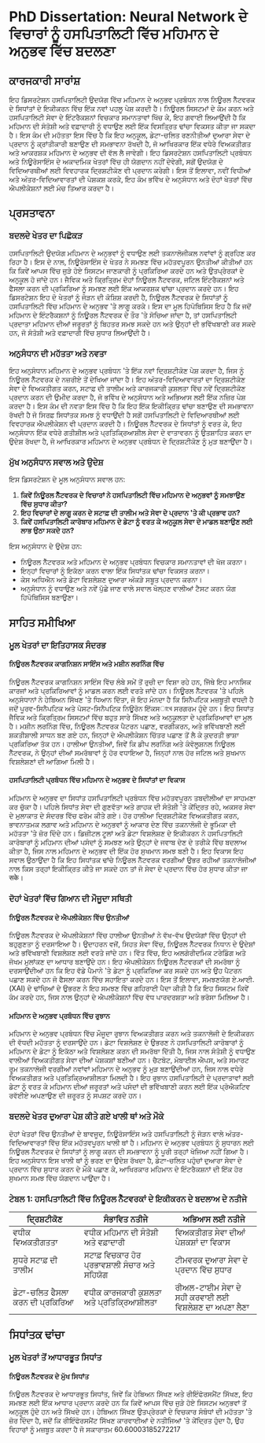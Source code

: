 # PhD Dissertation: Neural Network ਦੇ ਵਿਚਾਰਾਂ ਨੂੰ ਹਸਪਿਤਾਲਿਟੀ ਵਿੱਚ ਮਹਿਮਾਨ ਦੇ ਅਨੁਭਵ ਵਿੱਚ ਬਦਲਣਾ

## ਕਾਰਜਕਾਰੀ ਸਾਰਾਂਸ਼

ਇਹ ਡਿਸਰਟੇਸ਼ਨ ਹਸਪਿਤਾਲਿਟੀ ਉਦਯੋਗ ਵਿੱਚ ਮਹਿਮਾਨ ਦੇ ਅਨੁਭਵ ਪ੍ਰਬੰਧਨ ਨਾਲ ਨਿਊਰਲ ਨੈੱਟਵਰਕ ਦੇ ਸਿਧਾਂਤਾਂ ਦੇ ਇਕੀਕਰਨ ਵਿੱਚ ਇੱਕ ਨਵਾਂ ਪਹਲੂ ਪੇਸ਼ ਕਰਦੀ ਹੈ। ਨਿਊਰਲ ਸਿਸਟਮਾਂ ਦੇ ਕੰਮ ਕਰਨ ਅਤੇ ਹਸਪਿਤਾਲਿਟੀ ਸੇਵਾ ਦੇ ਇੰਟਰੈਕਸ਼ਨਾਂ ਵਿਚਕਾਰ ਸਮਾਨਤਾਵਾਂ ਖਿੱਚ ਕੇ, ਇਹ ਗਵਾਈ ਲਿਆਉਂਦੀ ਹੈ ਕਿ ਮਹਿਮਾਨ ਦੀ ਸੰਤੋਸ਼ੀ ਅਤੇ ਵਫ਼ਾਦਾਰੀ ਨੂੰ ਵਧਾਉਣ ਲਈ ਇੱਕ ਵਿਸਤ੍ਰਿਤ ਢਾਂਚਾ ਵਿਕਸਤ ਕੀਤਾ ਜਾ ਸਕਦਾ ਹੈ। ਇਸ ਕੰਮ ਦੀ ਮਹੱਤਤਾ ਇਸ ਵਿੱਚ ਹੈ ਕਿ ਇਹ ਅਨੁਕੂਲ, ਡੇਟਾ-ਚਲਿਤ ਰਣਨੀਤੀਆਂ ਦੁਆਰਾ ਸੇਵਾ ਦੇ ਪ੍ਰਦਾਨ ਨੂੰ ਕ੍ਰਾਂਤੀਕਾਰੀ ਬਣਾਉਣ ਦੀ ਸਮਭਾਵਨਾ ਰੱਖਦੀ ਹੈ, ਜੋ ਆਖਿਰਕਾਰ ਇੱਕ ਵਧੇਰੇ ਵਿਅਕਤੀਗਤ ਅਤੇ ਆਕਰਸ਼ਕ ਮਹਿਮਾਨ ਦੇ ਅਨੁਭਵ ਦੀ ਵੱਲ ਲੈ ਜਾਵੇਗੀ। ਇਹ ਡਿਸਰਟੇਸ਼ਨ ਹਸਪਿਤਾਲਿਟੀ ਪ੍ਰਬੰਧਨ ਅਤੇ ਨਿਊਰੋਸਾਇੰਸ ਦੇ ਅਕਾਦਮਿਕ ਖੇਤਰਾਂ ਵਿੱਚ ਹੀ ਯੋਗਦਾਨ ਨਹੀਂ ਦੇਵੇਗੀ, ਸਗੋਂ ਉਦਯੋਗ ਦੇ ਵਿਦਿਆਰਥੀਆਂ ਲਈ ਵਿਵਹਾਰਕ ਦ੍ਰਿਸ਼ਟੀਕੋਣ ਵੀ ਪ੍ਰਦਾਨ ਕਰੇਗੀ। ਇਸ ਤੋਂ ਇਲਾਵਾ, ਨਵੀਂ ਵਿਧੀਆਂ ਅਤੇ ਅੰਤਰ-ਵਿਦਿਆਵਾਰਤਾਂ ਦੀ ਪੇਸ਼ਕਸ਼ ਕਰਕੇ, ਇਹ ਕੰਮ ਭਵਿੱਖ ਦੇ ਅਨੁਸੰਧਾਨ ਅਤੇ ਦੋਹਾਂ ਖੇਤਰਾਂ ਵਿੱਚ ਐਪਲੀਕੇਸ਼ਨਾਂ ਲਈ ਮੰਚ ਤਿਆਰ ਕਰਦਾ ਹੈ।

## ਪ੍ਰਸਤਾਵਨਾ

### ਬਦਲਦੇ ਖੇਤਰ ਦਾ ਪਿਛੋਕੜ

ਹਸਪਿਤਾਲਿਟੀ ਉਦਯੋਗ ਮਹਿਮਾਨ ਦੇ ਅਨੁਭਵਾਂ ਨੂੰ ਵਧਾਉਣ ਲਈ ਤਕਨਾਲੋਜੀਕਲ ਨਵਾਂਵਾਂ ਨੂੰ ਗ੍ਰਹਿਣ ਕਰ ਰਿਹਾ ਹੈ। ਇਸ ਦੇ ਨਾਲ, ਨਿਊਰੋਸਾਇੰਸ ਦੇ ਖੇਤਰ ਨੇ ਸਮਝਣ ਵਿੱਚ ਮਹੱਤਵਪੂਰਨ ਉਨਤੀਆਂ ਕੀਤੀਆਂ ਹਨ ਕਿ ਕਿਵੇਂ ਆਪਸ ਵਿੱਚ ਜੁੜੇ ਹੋਏ ਸਿਸਟਮ ਜਾਣਕਾਰੀ ਨੂੰ ਪ੍ਰਕਿਰਿਆ ਕਰਦੇ ਹਨ ਅਤੇ ਉਤਪ੍ਰੇਰਕਾਂ ਦੇ ਅਨੁਕੂਲ ਹੋ ਜਾਂਦੇ ਹਨ। ਜੈਵਿਕ ਅਤੇ ਕ੍ਰਿਤ੍ਰਿਮ ਦੋਹਾਂ ਨਿਊਰਲ ਨੈੱਟਵਰਕ, ਜਟਿਲ ਇੰਟਰੈਕਸ਼ਨਾਂ ਅਤੇ ਫੈਸਲਾ ਕਰਨ ਦੀ ਪ੍ਰਕਿਰਿਆ ਨੂੰ ਸਮਝਣ ਲਈ ਇੱਕ ਆਕਰਸ਼ਕ ਢਾਂਚਾ ਪ੍ਰਦਾਨ ਕਰਦੇ ਹਨ। ਇਹ ਡਿਸਰਟੇਸ਼ਨ ਇਹ ਦੋ ਖੇਤਰਾਂ ਨੂੰ ਜੋੜਨ ਦੀ ਕੋਸ਼ਿਸ਼ ਕਰਦੀ ਹੈ, ਨਿਊਰਲ ਨੈੱਟਵਰਕ ਦੇ ਸਿਧਾਂਤਾਂ ਨੂੰ ਹਸਪਿਤਾਲਿਟੀ ਵਿੱਚ ਮਹਿਮਾਨ ਦੇ ਅਨੁਭਵ 'ਤੇ ਲਾਗੂ ਕਰਕੇ। ਇਸ ਦਾ ਮੂਲ ਹਿਪੋਥਿਸਿਸ ਇਹ ਹੈ ਕਿ ਜਦੋਂ ਮਹਿਮਾਨ ਦੇ ਇੰਟਰੈਕਸ਼ਨਾਂ ਨੂੰ ਨਿਊਰਲ ਨੈੱਟਵਰਕ ਦੇ ਤੌਰ 'ਤੇ ਸੋਚਿਆ ਜਾਂਦਾ ਹੈ, ਤਾਂ ਹਸਪਿਤਾਲਿਟੀ ਪ੍ਰਦਾਤਾ ਮਹਿਮਾਨ ਦੀਆਂ ਜਰੂਰਤਾਂ ਨੂੰ ਬਿਹਤਰ ਸਮਝ ਸਕਦੇ ਹਨ ਅਤੇ ਉਨ੍ਹਾਂ ਦੀ ਭਵਿੱਖਬਾਣੀ ਕਰ ਸਕਦੇ ਹਨ, ਜੋ ਸੰਤੋਸ਼ੀ ਅਤੇ ਵਫ਼ਾਦਾਰੀ ਵਿੱਚ ਸੁਧਾਰ ਲਿਆਉਂਦੀ ਹੈ।

### ਅਨੁਸੰਧਾਨ ਦੀ ਮਹੱਤਤਾ ਅਤੇ ਨਵਤਾ

ਇਹ ਅਨੁਸੰਧਾਨ ਮਹਿਮਾਨ ਦੇ ਅਨੁਭਵ ਪ੍ਰਬੰਧਨ 'ਤੇ ਇੱਕ ਨਵਾਂ ਦ੍ਰਿਸ਼ਟੀਕੋਣ ਪੇਸ਼ ਕਰਦਾ ਹੈ, ਜਿਸ ਨੂੰ ਨਿਊਰਲ ਨੈੱਟਵਰਕ ਦੇ ਨਜ਼ਰੀਏ ਤੋਂ ਦੇਖਿਆ ਜਾਂਦਾ ਹੈ। ਇਹ ਅੰਤਰ-ਵਿਦਿਆਵਾਰਤਾਂ ਦਾ ਦ੍ਰਿਸ਼ਟੀਕੋਣ ਸੇਵਾ ਦੇ ਵਿਅਕਤੀਗਤ ਕਰਨ, ਸਟਾਫ਼ ਦੀ ਤਾਲੀਮ ਅਤੇ ਕਾਰਜਕਾਰੀ ਕੁਸ਼ਲਤਾ ਵਿੱਚ ਨਵੇਂ ਦ੍ਰਿਸ਼ਟੀਕੋਣ ਪ੍ਰਦਾਨ ਕਰਨ ਦੀ ਉਮੀਦ ਕਰਦਾ ਹੈ, ਜੋ ਭਵਿੱਖ ਦੇ ਅਨੁਸੰਧਾਨ ਅਤੇ ਅਭਿਆਸ ਲਈ ਇੱਕ ਨਜ਼ਿਰ ਪੇਸ਼ ਕਰਦਾ ਹੈ। ਇਸ ਕੰਮ ਦੀ ਨਵਤਾ ਇਸ ਵਿੱਚ ਹੈ ਕਿ ਇਹ ਇੱਕ ਇਕੀਕ੍ਰਿਤ ਢਾਂਚਾ ਬਣਾਉਣ ਦੀ ਸਮਭਾਵਨਾ ਰੱਖਦੀ ਹੈ ਜੋ ਸਿਰਫ਼ ਸਿਧਾਂਤਕ ਸਮਝ ਨੂੰ ਵਧਾਉਂਦੀ ਹੈ ਸਗੋਂ ਹਸਪਿਤਾਲਿਟੀ ਦੇ ਵਿਦਿਆਰਥੀਆਂ ਲਈ ਵਿਵਹਾਰਕ ਐਪਲੀਕੇਸ਼ਨ ਵੀ ਪ੍ਰਦਾਨ ਕਰਦੀ ਹੈ। ਨਿਊਰਲ ਨੈੱਟਵਰਕ ਦੇ ਸਿਧਾਂਤਾਂ ਨੂੰ ਵਰਤ ਕੇ, ਇਹ ਅਨੁਸੰਧਾਨ ਇੱਕ ਵਧੇਰੇ ਗਤੀਸ਼ੀਲ ਅਤੇ ਪ੍ਰਤਿਕ੍ਰਿਆਸ਼ੀਲ ਸੇਵਾ ਦੇ ਵਾਤਾਵਰਨ ਨੂੰ ਉਤਸ਼ਾਹਿਤ ਕਰਨ ਦਾ ਉਦੇਸ਼ ਰੱਖਦਾ ਹੈ, ਜੋ ਆਖਿਰਕਾਰ ਮਹਿਮਾਨ ਦੇ ਅਨੁਭਵ ਪ੍ਰਬੰਧਨ ਦੇ ਦ੍ਰਿਸ਼ਟੀਕੋਣ ਨੂੰ ਮੁੜ ਬਣਾਉਂਦਾ ਹੈ।

### ਮੁੱਖ ਅਨੁਸੰਧਾਨ ਸਵਾਲ ਅਤੇ ਉਦੇਸ਼

ਇਸ ਡਿਸਰਟੇਸ਼ਨ ਦੇ ਮੂਲ ਅਨੁਸੰਧਾਨ ਸਵਾਲ ਹਨ:

1. **ਕਿਵੇਂ ਨਿਊਰਲ ਨੈੱਟਵਰਕ ਦੇ ਵਿਚਾਰਾਂ ਨੇ ਹਸਪਿਤਾਲਿਟੀ ਵਿੱਚ ਮਹਿਮਾਨ ਦੇ ਅਨੁਭਵਾਂ ਨੂੰ ਸਮਝਾਉਣ ਵਿੱਚ ਸੁਧਾਰ ਕੀਤਾ?**
2. **ਇਹ ਵਿਚਾਰਾਂ ਦੇ ਲਾਗੂ ਕਰਨ ਦੇ ਸਟਾਫ਼ ਦੀ ਤਾਲੀਮ ਅਤੇ ਸੇਵਾ ਦੇ ਪ੍ਰਦਾਨ 'ਤੇ ਕੀ ਪ੍ਰਭਾਵ ਹਨ?**
3. **ਕਿਵੇਂ ਹਸਪਿਤਾਲਿਟੀ ਕਾਰੋਬਾਰ ਮਹਿਮਾਨ ਦੇ ਡੇਟਾ ਨੂੰ ਵਰਤ ਕੇ ਅਨੁਕੂਲ ਸੇਵਾ ਦੇ ਮਾਡਲ ਬਣਾਉਣ ਲਈ ਲਾਭ ਉਠਾ ਸਕਦੇ ਹਨ?**

ਇਸ ਅਨੁਸੰਧਾਨ ਦੇ ਉਦੇਸ਼ ਹਨ:

- ਨਿਊਰਲ ਨੈੱਟਵਰਕ ਅਤੇ ਮਹਿਮਾਨ ਦੇ ਅਨੁਭਵ ਪ੍ਰਬੰਧਨ ਵਿਚਕਾਰ ਸਮਾਨਤਾਵਾਂ ਦੀ ਖੋਜ ਕਰਨਾ।
- ਇਨ੍ਹਾਂ ਵਿਚਾਰਾਂ ਨੂੰ ਇਕੱਠਾ ਕਰਨ ਵਾਲਾ ਇੱਕ ਸਿਧਾਂਤਕ ਢਾਂਚਾ ਵਿਕਸਤ ਕਰਨਾ।
- ਕੇਸ ਅਧਿਐਨ ਅਤੇ ਡੇਟਾ ਵਿਸ਼ਲੇਸ਼ਣ ਦੁਆਰਾ ਅੰਕੜੇ ਸਬੂਤ ਪ੍ਰਦਾਨ ਕਰਨਾ।
- ਅਨੁਸੰਧਾਨ ਨੂੰ ਵਧਾਉਣ ਅਤੇ ਨਵੇਂ ਪੁੱਛੇ ਜਾਣ ਵਾਲੇ ਸਵਾਲ ਖੋਲ੍ਹਣ ਵਾਲੀਆਂ ਟੈਸਟ ਕਰਨ ਯੋਗ ਹਿਪੋਥਿਸਿਸ ਬਣਾਉਣਾ।

## ਸਾਹਿਤ ਸਮੀਖਿਆ

### ਮੂਲ ਖੇਤਰਾਂ ਦਾ ਇਤਿਹਾਸਕ ਸੰਦਰਭ

#### ਨਿਊਰਲ ਨੈੱਟਵਰਕ ਕਾਗਨਿਸ਼ਨ ਸਾਇੰਸ ਅਤੇ ਮਸ਼ੀਨ ਲਰਨਿੰਗ ਵਿੱਚ

ਨਿਊਰਲ ਨੈੱਟਵਰਕ ਕਾਗਨਿਸ਼ਨ ਸਾਇੰਸ ਵਿੱਚ ਲੰਬੇ ਸਮੇਂ ਤੋਂ ਰੁਚੀ ਦਾ ਵਿਸ਼ਾ ਰਹੇ ਹਨ, ਜਿੱਥੇ ਇਹ ਮਾਨਸਿਕ ਕਾਰਜਾਂ ਅਤੇ ਪ੍ਰਕਿਰਿਆਵਾਂ ਨੂੰ ਮਾਡਲ ਕਰਨ ਲਈ ਵਰਤੇ ਜਾਂਦੇ ਹਨ। ਨਿਊਰਲ ਨੈੱਟਵਰਕ 'ਤੇ ਪਹਿਲੇ ਅਨੁਸੰਧਾਨਾਂ ਨੇ ਹੇਬਿਅਨ ਸਿੱਖਣ 'ਤੇ ਧਿਆਨ ਦਿੱਤਾ, ਜੋ ਇਹ ਮੰਨਦਾ ਹੈ ਕਿ ਸਿਨੈਪਟਿਕ ਮਜ਼ਬੂਤੀ ਵਧਦੀ ਹੈ ਜਦੋਂ ਪੂਰਵ-ਸਿਨੈਪਟਿਕ ਅਤੇ ਪੋਸਟ-ਸਿਨੈਪਟਿਕ ਨਿਊਰੋਨ ਇੱਕਸাথে ਸਰਗਰਮ ਹੁੰਦੇ ਹਨ। ਇਹ ਸਿਧਾਂਤ ਜੈਵਿਕ ਅਤੇ ਕ੍ਰਿਤ੍ਰਿਮ ਸਿਸਟਮਾਂ ਵਿੱਚ ਬਹੁਤ ਸਾਰੇ ਸਿੱਖਣ ਅਤੇ ਅਨੁਕੂਲਤਾ ਦੇ ਪ੍ਰਕਿਰਿਆਵਾਂ ਦਾ ਮੂਲ ਹੈ। ਮਸ਼ੀਨ ਲਰਨਿੰਗ ਵਿੱਚ, ਨਿਊਰਲ ਨੈੱਟਵਰਕ ਪੈਟਰਨ ਪਛਾਣ, ਵਰਗੀਕਰਨ, ਅਤੇ ਭਵਿੱਖਬਾਣੀ ਲਈ ਸ਼ਕਤੀਸ਼ਾਲੀ ਸਾਧਨ ਬਣ ਗਏ ਹਨ, ਜਿਨ੍ਹਾਂ ਦੇ ਐਪਲੀਕੇਸ਼ਨ ਚਿੱਤਰ ਪਛਾਣ ਤੋਂ ਲੈ ਕੇ ਕੁਦਰਤੀ ਭਾਸ਼ਾ ਪ੍ਰਕਿਰਿਆ ਤੱਕ ਹਨ। ਹਾਲੀਆ ਉਨਤੀਆਂ, ਜਿਵੇਂ ਕਿ ਡੀਪ ਲਰਨਿੰਗ ਅਤੇ ਕੰਵੋਲੂਸ਼ਨਲ ਨਿਊਰਲ ਨੈੱਟਵਰਕ, ਨੇ ਉਨ੍ਹਾਂ ਦੀਆਂ ਸਮਰੱਥਾਵਾਂ ਨੂੰ ਹੋਰ ਵਧਾਇਆ ਹੈ, ਜਿਨ੍ਹਾਂ ਨਾਲ ਹੋਰ ਜਟਿਲ ਅਤੇ ਸੁਖਮਾਨ ਵਿਸ਼ਲੇਸ਼ਣਾਂ ਦੀ ਆਗਿਆ ਮਿਲੀ ਹੈ।

#### ਹਸਪਿਤਾਲਿਟੀ ਪ੍ਰਬੰਧਨ ਵਿੱਚ ਮਹਿਮਾਨ ਦੇ ਅਨੁਭਵ ਦੇ ਸਿਧਾਂਤਾਂ ਦਾ ਵਿਕਾਸ

ਮਹਿਮਾਨ ਦੇ ਅਨੁਭਵ ਦਾ ਸਿਧਾਂਤ ਹਸਪਿਤਾਲਿਟੀ ਪ੍ਰਬੰਧਨ ਵਿੱਚ ਮਹੱਤਵਪੂਰਨ ਤਬਦੀਲੀਆਂ ਦਾ ਸਾਹਮਣਾ ਕਰ ਚੁੱਕਾ ਹੈ। ਪਹਿਲੇ ਸਿਧਾਂਤ ਸੇਵਾ ਦੀ ਗੁਣਵੱਤਾ ਅਤੇ ਗਾਹਕ ਦੀ ਸੰਤੋਸ਼ੀ 'ਤੇ ਕੇਂਦ੍ਰਿਤ ਰਹੇ, ਅਕਸਰ ਸੇਵਾ ਦੇ ਮੁਲਾਕਾਤ ਦੇ ਸੰਦਰਭ ਵਿੱਚ ਫਰੇਮ ਕੀਤੇ ਗਏ। ਹੋਰ ਹਾਲੀਆ ਦ੍ਰਿਸ਼ਟੀਕੋਣ ਵਿਅਕਤੀਗਤ ਕਰਨ, ਭਾਵਨਾਤਮਕ ਲਗਾਵ ਅਤੇ ਮਹਿਮਾਨ ਦੇ ਅਨੁਭਵਾਂ ਨੂੰ ਆਕਾਰ ਦੇਣ ਵਿੱਚ ਤਕਨਾਲੋਜੀ ਦੇ ਭੂਮਿਕਾ ਦੀ ਮਹੱਤਤਾ 'ਤੇ ਜ਼ੋਰ ਦਿੰਦੇ ਹਨ। ਡਿਜ਼ੀਟਲ ਟੂਲਾਂ ਅਤੇ ਡੇਟਾ ਵਿਸ਼ਲੇਸ਼ਣ ਦੇ ਇਕੀਕਰਨ ਨੇ ਹਸਪਿਤਾਲਿਟੀ ਕਾਰੋਬਾਰਾਂ ਨੂੰ ਮਹਿਮਾਨ ਦੀਆਂ ਪਸੰਦਾਂ ਨੂੰ ਸਮਝਣ ਅਤੇ ਉਨ੍ਹਾਂ ਦੇ ਜਵਾਬ ਦੇਣ ਦੇ ਤਰੀਕੇ ਵਿੱਚ ਬਦਲਾਅ ਕੀਤਾ ਹੈ, ਜਿਸ ਨਾਲ ਮਹਿਮਾਨ ਦੇ ਅਨੁਭਵ ਦੀ ਇੱਕ ਹੋਰ ਸੁਖਮਾਨ ਸਮਝ ਬਣੀ ਹੈ। ਇਹ ਵਿਕਾਸ ਇਹ ਸਵਾਲ ਉਠਾਉਂਦਾ ਹੈ ਕਿ ਇਹ ਸਿਧਾਂਤਕ ਢਾਂਚੇ ਨਿਊਰਲ ਨੈੱਟਵਰਕ ਵਰਗੀਆਂ ਉਭਰ ਰਹੀਆਂ ਤਕਨਾਲੋਜੀਆਂ ਨਾਲ ਕਿਸ ਤਰ੍ਹਾਂ ਇਕੀਕ੍ਰਿਤ ਕੀਤੇ ਜਾ ਸਕਦੇ ਹਨ ਤਾਂ ਜੋ ਸੇਵਾ ਦੇ ਪ੍ਰਦਾਨ ਵਿੱਚ ਹੋਰ ਸੁਧਾਰ ਕੀਤਾ ਜਾ सके।

### ਦੋਹਾਂ ਖੇਤਰਾਂ ਵਿੱਚ ਗਿਆਨ ਦੀ ਮੌਜੂਦਾ ਸਥਿਤੀ

#### ਨਿਊਰਲ ਨੈੱਟਵਰਕ ਦੇ ਐਪਲੀਕੇਸ਼ਨ ਵਿੱਚ ਉਨਤੀਆਂ

ਨਿਊਰਲ ਨੈੱਟਵਰਕ ਦੇ ਐਪਲੀਕੇਸ਼ਨਾਂ ਵਿੱਚ ਹਾਲੀਆ ਉਨਤੀਆਂ ਨੇ ਵੱਖ-ਵੱਖ ਉਦਯੋਗਾਂ ਵਿੱਚ ਉਨ੍ਹਾਂ ਦੀ ਬਹੁਗੁਣਤਾ ਨੂੰ ਦਰਸਾਇਆ ਹੈ। ਉਦਾਹਰਨ ਵਜੋਂ, ਸਿਹਤ ਸੇਵਾ ਵਿੱਚ, ਨਿਊਰਲ ਨੈੱਟਵਰਕ ਨਿਧਾਨ ਦੇ ਉਦੇਸ਼ਾਂ ਅਤੇ ਭਵਿੱਖਬਾਣੀ ਵਿਸ਼ਲੇਸ਼ਣ ਲਈ ਵਰਤੇ ਜਾਂਦੇ ਹਨ। ਵਿੱਤ ਵਿੱਚ, ਇਹ ਅਲਗੋਰੀਦਮਿਕ ਟਰੇਡਿੰਗ ਅਤੇ ਜੋਖਮ ਮੁਲਾਂਕਣ ਦਾ ਆਧਾਰ ਬਣਾਉਂਦੇ ਹਨ। ਇਹ ਐਪਲੀਕੇਸ਼ਨ ਨਿਊਰਲ ਨੈੱਟਵਰਕਾਂ ਦੀ ਸਮਰੱਥਾ ਨੂੰ ਦਰਸਾਉਂਦੀਆਂ ਹਨ ਕਿ ਇਹ ਵੱਡੇ ਪੈਮਾਨੇ 'ਤੇ ਡੇਟਾ ਨੂੰ ਪ੍ਰਕਿਰਿਆ ਕਰ ਸਕਦੇ ਹਨ ਅਤੇ ਉਹ ਪੈਟਰਨ ਪਛਾਣ ਸਕਦੇ ਹਨ ਜੋ ਫੈਸਲਾ ਕਰਨ ਵਿੱਚ ਸਹਾਇਤਾ ਕਰਦੇ ਹਨ। ਇਸ ਤੋਂ ਇਲਾਵਾ, ਸਮਝਣਯੋਗ ਏ.ਆਈ. (XAI) ਦੇ ਢਾਂਚਿਆਂ ਦੇ ਉਭਰਣ ਨੇ ਇਹ ਸਮਝਣ ਵਿੱਚ ਗਹਿਰਾਈ ਪੈਦਾ ਕੀਤੀ ਹੈ ਕਿ ਇਹ ਸਿਸਟਮ ਕਿਵੇਂ ਕੰਮ ਕਰਦੇ ਹਨ, ਜਿਸ ਨਾਲ ਉਨ੍ਹਾਂ ਦੇ ਐਪਲੀਕੇਸ਼ਨਾਂ ਵਿੱਚ ਵੱਧ ਪਾਰਦਰਸ਼ਤਾ ਅਤੇ ਭਰੋਸਾ ਮਿਲਿਆ ਹੈ।

#### ਮਹਿਮਾਨ ਦੇ ਅਨੁਭਵ ਪ੍ਰਬੰਧਨ ਵਿੱਚ ਰੁਝਾਨ

ਮਹਿਮਾਨ ਦੇ ਅਨੁਭਵ ਪ੍ਰਬੰਧਨ ਵਿੱਚ ਮੌਜੂਦਾ ਰੁਝਾਨ ਵਿਅਕਤੀਗਤ ਕਰਨ ਅਤੇ ਤਕਨਾਲੋਜੀ ਦੇ ਇਕੀਕਰਨ ਦੀ ਵੱਧਦੀ ਮਹੱਤਤਾ ਨੂੰ ਦਰਸਾਉਂਦੇ ਹਨ। ਡੇਟਾ ਵਿਸ਼ਲੇਸ਼ਣ ਦੇ ਉਭਰਣ ਨੇ ਹਸਪਿਤਾਲਿਟੀ ਕਾਰੋਬਾਰਾਂ ਨੂੰ ਮਹਿਮਾਨ ਦੇ ਡੇਟਾ ਨੂੰ ਇਕੱਠਾ ਅਤੇ ਵਿਸ਼ਲੇਸ਼ਣ ਕਰਨ ਦੀ ਸਮਰੱਥਾ ਦਿੱਤੀ ਹੈ, ਜਿਸ ਨਾਲ ਸੰਤੋਸ਼ੀ ਨੂੰ ਵਧਾਉਣ ਵਾਲੀਆਂ ਵਿਅਕਤੀਗਤ ਸੇਵਾ ਦੀਆਂ ਪੇਸ਼ਕਸ਼ਾਂ ਬਣੀਆਂ ਹਨ। ਚੈਟਬੋਟ, ਮੋਬਾਈਲ ਐਪਸ, ਅਤੇ ਸਮਾਰਟ ਰੂਮ ਤਕਨਾਲੋਜੀ ਵਰਗੀਆਂ ਨਵਾਂਵਾਂ ਮਹਿਮਾਨ ਦੇ ਅਨੁਭਵ ਨੂੰ ਮੁੜ ਬਣਾਉਂਦੀਆਂ ਹਨ, ਜਿਸ ਨਾਲ ਵਧੇਰੇ ਵਿਅਕਤੀਗਤ ਅਤੇ ਪ੍ਰਤਿਕ੍ਰਿਆਸ਼ੀਲਤਾ ਮਿਲਦੀ ਹੈ। ਇਹ ਰੁਝਾਨ ਹਸਪਿਤਾਲਿਟੀ ਦੇ ਪ੍ਰਦਾਤਾਵਾਂ ਲਈ ਡੇਟਾ ਨੂੰ ਵਰਤ ਕੇ ਮਹਿਮਾਨ ਦੀਆਂ ਜਰੂਰਤਾਂ ਅਤੇ ਪਸੰਦਾਂ ਦੀ ਭਵਿੱਖਬਾਣੀ ਕਰਨ ਲਈ ਇੱਕ ਪ੍ਰੋਐਕਟਿਵ ਰਵੱਈਏ ਅਪਣਾਉਣ ਦੀ ਜ਼ਰੂਰਤ ਨੂੰ ਸਪਸ਼ਟ ਕਰਦੇ ਹਨ।

### ਬਦਲਦੇ ਖੇਤਰ ਦੁਆਰਾ ਪੇਸ਼ ਕੀਤੇ ਗਏ ਖਾਲੀ ਥਾਂ ਅਤੇ ਮੌਕੇ

ਦੋਹਾਂ ਖੇਤਰਾਂ ਵਿੱਚ ਉਨਤੀਆਂ ਦੇ ਬਾਵਜੂਦ, ਨਿਊਰੋਸਾਇੰਸ ਅਤੇ ਹਸਪਿਤਾਲਿਟੀ ਨੂੰ ਜੋੜਨ ਵਾਲੇ ਅੰਤਰ-ਵਿਦਿਆਵਾਰਤਾਂ ਵਿੱਚ ਇੱਕ ਮਹੱਤਵਪੂਰਨ ਖਾਲੀ ਥਾਂ ਹੈ। ਮਹਿਮਾਨ ਦੇ ਅਨੁਭਵ ਪ੍ਰਬੰਧਨ ਨੂੰ ਸੁਧਾਰਨ ਲਈ ਨਿਊਰਲ ਨੈੱਟਵਰਕ ਦੇ ਸਿਧਾਂਤਾਂ ਨੂੰ ਲਾਗੂ ਕਰਨ ਦੀ ਸਮਭਾਵਨਾ ਨੂੰ ਪੂਰੀ ਤਰ੍ਹਾਂ ਖੋਜਿਆ ਨਹੀਂ ਗਿਆ ਹੈ। ਇਹ ਅਨੁਸੰਧਾਨ ਇਸ ਖਾਲੀ ਥਾਂ ਨੂੰ ਭਰਣ ਦਾ ਉਦੇਸ਼ ਰੱਖਦਾ ਹੈ, ਡੇਟਾ-ਚਲਿਤ ਪਹੁੰਚਾਂ ਦੁਆਰਾ ਸੇਵਾ ਦੇ ਪ੍ਰਦਾਨ ਵਿੱਚ ਸੁਧਾਰ ਕਰਨ ਦੇ ਮੌਕੇ ਪਛਾਣ ਕੇ, ਆਖਿਰਕਾਰ ਮਹਿਮਾਨ ਦੇ ਇੰਟਰੈਕਸ਼ਨਾਂ ਦੀ ਇੱਕ ਹੋਰ ਸੁਖਮਾਨ ਸਮਝ ਵਿੱਚ ਯੋਗਦਾਨ ਪਾਉਂਦਾ ਹੈ।

### ਟੇਬਲ 1: ਹਸਪਿਤਾਲਿਟੀ ਵਿੱਚ ਨਿਊਰਲ ਨੈੱਟਵਰਕਾਂ ਦੇ ਇਕੀਕਰਨ ਦੇ ਬਦਲਾਅ ਦੇ ਨਤੀਜੇ

| ਦ੍ਰਿਸ਼ਟੀਕੋਣ          | ਸੰਭਾਵਿਤ ਨਤੀਜੇ                                          | ਅਭਿਆਸ ਲਈ ਨਤੀਜੇ                                  |
|---------------------|-----------------------------------------------------------|-----------------------------------------------------------|
| ਵਧੀਕ ਵਿਅਕਤੀਗਤਤਾ | ਵਧੀਕ ਮਹਿਮਾਨ ਦੀ ਸੰਤੋਸ਼ੀ ਅਤੇ ਵਫ਼ਾਦਾਰੀ                     | ਵਿਅਕਤੀਗਤ ਸੇਵਾ ਦੀਆਂ ਪੇਸ਼ਕਸ਼ਾਂ ਦਾ ਵਿਕਾਸ                  |
| ਸੁਧਰੇ ਸਟਾਫ਼ ਦੀ ਤਾਲੀਮ    | ਸਟਾਫ਼ ਵਿਚਕਾਰ ਹੋਰ ਪ੍ਰਭਾਵਸ਼ਾਲੀ ਸੰਚਾਰ ਅਤੇ ਸਹਿਯੋਗ | ਟੀਮਵਰਕ ਦੁਆਰਾ ਸੇਵਾ ਦੇ ਪ੍ਰਦਾਨ ਵਿੱਚ ਸੁਧਾਰ                  |
| ਡੇਟਾ-ਚਲਿਤ ਫੈਸਲਾ ਕਰਨ ਦੀ ਪ੍ਰਕਿਰਿਆ | ਵਧੀਕ ਕਾਰਜਕਾਰੀ ਕੁਸ਼ਲਤਾ ਅਤੇ ਪ੍ਰਤਿਕ੍ਰਿਆਸ਼ੀਲਤਾ           | ਰੀਅਲ-ਟਾਈਮ ਸੇਵਾ ਦੇ ਸਹੀ ਕਰਵਾਈ ਲਈ ਵਿਸ਼ਲੇਸ਼ਣ ਦਾ ਅਪਣਾ ਲੈਣਾ      |

## ਸਿਧਾਂਤਕ ਢਾਂਚਾ

### ਮੂਲ ਖੇਤਰਾਂ ਤੋਂ ਆਧਾਰਭੂਤ ਸਿਧਾਂਤ

#### ਨਿਊਰਲ ਨੈੱਟਵਰਕ ਦੇ ਮੁੱਖ ਸਿਧਾਂਤ

ਨਿਊਰਲ ਨੈੱਟਵਰਕ ਦੇ ਆਧਾਰਭੂਤ ਸਿਧਾਂਤ, ਜਿਵੇਂ ਕਿ ਹੇਬਿਅਨ ਸਿੱਖਣ ਅਤੇ ਰੀਇੰਫੋਰਸਮੈਂਟ ਸਿੱਖਣ, ਇਹ ਸਮਝਣ ਲਈ ਇੱਕ ਆਧਾਰ ਪ੍ਰਦਾਨ ਕਰਦੇ ਹਨ ਕਿ ਕਿਵੇਂ ਆਪਸ ਵਿੱਚ ਜੁੜੇ ਹੋਏ ਸਿਸਟਮ ਅਨੁਭਵਾਂ ਤੋਂ ਅਨੁਕੂਲ ਹੁੰਦੇ ਹਨ ਅਤੇ ਸਿੱਖਦੇ ਹਨ। ਹੇਬਿਅਨ ਸਿੱਖਣ ਉਤਪ੍ਰੇਰਕਾਂ ਦੇ ਵਿਚਕਾਰ ਸੰਬੰਧਾਂ ਦੀ ਮਹੱਤਤਾ 'ਤੇ ਜ਼ੋਰ ਦਿੰਦਾ ਹੈ, ਜਦੋਂ ਕਿ ਰੀਇੰਫੋਰਸਮੈਂਟ ਸਿੱਖਣ ਕਾਰਵਾਈਆਂ ਦੇ ਨਤੀਜਿਆਂ 'ਤੇ ਕੇਂਦ੍ਰਿਤ ਹੁੰਦਾ ਹੈ, ਉਹ ਵਿਹਾਰਾਂ ਨੂੰ ਮਜ਼ਬੂਤ ਕਰਦਾ ਹੈ ਜੋ ਸਕਾਰਾਤਮ 60.60003185272217